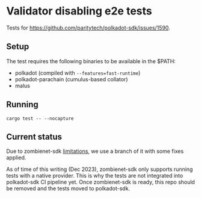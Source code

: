 # Validator disabling e2e tests

Tests for https://github.com/paritytech/polkadot-sdk/issues/1590.

## Setup

The test requires the following binaries to be available in the $PATH:
* polkadot (compiled with `--features=fast-runtime`)
* polkadot-parachain (cumulus-based collator)
* malus

## Running

```
cargo test -- --nocapture
```

## Current status

Due to zombienet-sdk [limitations](https://github.com/paritytech/zombienet-sdk/pull/145), we use a branch of it with some fixes applied.

As of time of this writing (Dec 2023), zombienet-sdk only supports running
tests with a native provider. This is why the tests are not integrated into
polkadot-sdk CI pipeline yet. Once zombienet-sdk is ready, this repo should be
removed and the tests moved to polkadot-sdk.
